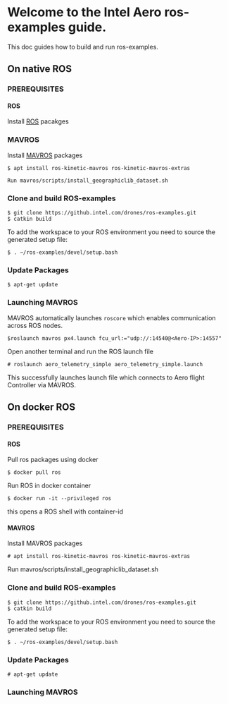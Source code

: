 # Welcome to the Intel Aero ros-examples guide.

This doc guides how to build and run ros-examples.
## On native ROS

### PREREQUISITES

#### ROS
Install [ROS](http://wiki.ros.org/kinetic/Installation/Ubuntu) pacakges

### MAVROS
Install [MAVROS](http://wiki.ros.org/mavros) packages

```
$ apt install ros-kinetic-mavros ros-kinetic-mavros-extras

Run mavros/scripts/install_geographiclib_dataset.sh
```
### Clone and build ROS-examples
```
$ git clone https://github.intel.com/drones/ros-examples.git
$ catkin build
```
To add the workspace to your ROS environment you need to source the generated setup file:
```
$ . ~/ros-examples/devel/setup.bash
```
### Update Packages
```
$ apt-get update
```
### Launching MAVROS
MAVROS automatically launches `roscore` which enables communication across ROS nodes.
```
$roslaunch mavros px4.launch fcu_url:="udp://:14540@<Aero-IP>:14557"
```

Open another terminal  and run the ROS launch file
```
# roslaunch aero_telemetry_simple aero_telemetry_simple.launch
```
This successfully launches launch file  which connects to Aero flight Controller via MAVROS.

## On docker ROS

### PREREQUISITES

#### ROS
Pull ros packages using docker
```
$ docker pull ros
```
Run ROS in docker container
```
$ docker run -it --privileged ros
```
this opens a ROS shell with container-id

#### MAVROS
Install MAVROS packages
```
# apt install ros-kinetic-mavros ros-kinetic-mavros-extras
```
Run mavros/scripts/install_geographiclib_dataset.sh

### Clone and build ROS-examples
```
$ git clone https://github.intel.com/drones/ros-examples.git
$ catkin build
```

To add the workspace to your ROS environment you need to source the generated setup file:
```
$ . ~/ros-examples/devel/setup.bash
```

### Update Packages
```
# apt-get update
```

### Launching MAVROS





